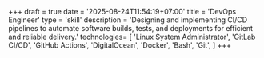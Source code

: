+++
draft = true
date = '2025-08-24T11:54:19+07:00'
title = 'DevOps Engineer'
type = 'skill'
description = 'Designing and implementing CI/CD pipelines to automate software builds, tests, and deployments for efficient and reliable delivery.'
technologies= [
  'Linux System Administrator',
  'GitLab CI/CD',
  'GitHub Actions',
  'DigitalOcean',
  'Docker',
  'Bash',
  'Git',
]
+++
